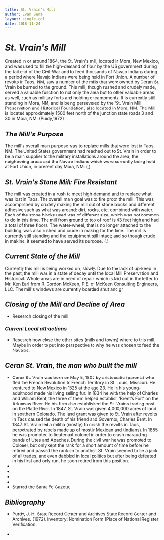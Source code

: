 ```yaml
---
title: St. Vrain's Mill
author: Evan Sena
layout: single-col
date: 2018-11-24
---
```


# *St. Vrain's Mill*
 Created in or around 1864, the St. Vrain's mill, located in Mora, New Mexico, and was used to fill the high-demand of flour by the US government during the tail end of the Civil-War and to feed thousands of Navajo Indians during a period where Navajo Indians were being held in Fort Union. A number of revolts in Taos, NM, saw a number of the mills that were owned by Ceran St. Vrain be burned to the ground. This mill, though rushed and crudely made, served a valuable function to not only the area but to other valuable areas as well, such as military forts and holding encampments.  It is currently still standing in Mora, NM, and is being persevered by the ‘St. Vrain Mill Preservation and Historical Foundation’, also located in Mora, NM. The Mill is located approximately 1500 feet north of the junction state roads 3 and 30 in Mora, NM. (Purdy,1972)

## *The Mill's Purpose*
The mill's overall main purpose was to replace mills that were lost in Taos, NM. The United States government had reached out to St. Vrain in order to be a main supplier to the military installations around the area, the neighboring areas and the Navajo Indians which were currently being held at Fort Union, in present day Mora, NM. (,)

## *St. Vrain's Stone Mill: Fire Resistant*
 The mill was created in a rush to meet high-demand and to replace what was lost in Taos. The overall main goal was to fire proof the mill. This was accomplished by crudely making the mill out of stone blocks and different adhesive such as what was around: dirt, rocks, etc. combined with water. Each of the stone blocks used was of different size, which was not common to do in this time.  The mill from ground to top of roof is 43 feet high and had a total of three floors. The water-wheel, that is no longer attached to the building, was also rushed and crude in making for the time. The mill is currently still standing and the equiptment still intact; and so though crude in making, it seemed to have served its purpose. (,)

## *Current State of the Mill*
Currently this mill is being worked on, slowly. Due to the lack of up-keep in the past, the mill was in a state of decay until the local Mill Preservation and Historical. Whole areas are in need of repair, which is laid out in the letter to Mr. Ken Earl from R. Gordon McKeen, P.E. of McKeen Consulting Engineers, LLC. The mill's windows are currently boarded shut and gr

## *Closing of the Mill and Decline of Area*
- Research closing of the mill


### *Current Local attractions*
- Research how close the other sites (mills and towns) where to this mill. Maybe in order to put into perspective to why he was chosen to feed the Navajos.

## *Ceran St. Vrain, the man who built the mill*
- Ceran St. Vrain was born on May 5, 1802 by aristocratic (parents) who fled the French Revolution to French Territory in St. Louis, Missouri. He ventured to New Mexico in 1825 at the age 23. He in his young-adulthood made his living selling fur. In 1834 he with the help of Charles and William Bent, the three of them helped establish ‘Brent’s Fort' on the Arkansas River. He his firm also established the St. Vrains trading post on the Platte River. In 1847, St. Vrain was given 4,000,000 acres of land in southern Colorado. The land grant was given to St. Vrain after revolts in Taos caused the death of his friend and Governor, Charles Bent. In 1847. St. Vrain led a militia (mostly) to crush the revolts in Taos, perpetrated by rebels made up of mostly Mexican and (Indians). In 1855 he was promoted to lieutenant colonel in order to crush marauding bands of Utes and Apaches. During the civil war he was promoted to Colonel, but only kept the rank for a short amount of time before he retired and passed the rank on to another. St. Vrain seemed to be a jack of all trades, and even dabbled in local politics but after being defeated in his first and only run, he soon retired from this position.
-
-
-
-
- Started the Santa Fe Gazette








## *Bibliography*

- Purdy, J. H.  State Record Center and Archives
       State Record Center and Archives. (1972). Inventory: Nomination Form (Place of
       National Register Verification.
       
 -

